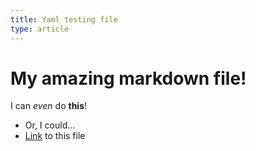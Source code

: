 ```yaml
---
title: Yaml testing file
type: article
---
```


# My amazing markdown file!

I can _even_ do **this**!

- Or, I could...
- [Link](page.md) to this file
